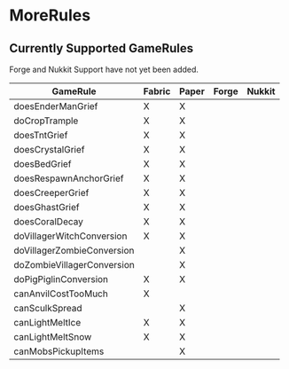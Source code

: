 # MoreRules

## Currently Supported GameRules
Forge and Nukkit Support have not yet been added.

| GameRule                   | Fabric | Paper | Forge | Nukkit |
|----------------------------|--------|-------|-------|--------|
| doesEnderManGrief          | X      | X     |       |        |
| doCropTrample              | X      | X     |       |        |
| doesTntGrief               | X      | X     |       |        |
| doesCrystalGrief           | X      | X     |       |        |
| doesBedGrief               | X      | X     |       |        |
| doesRespawnAnchorGrief     | X      | X     |       |        |
| doesCreeperGrief           | X      | X     |       |        |
| doesGhastGrief             | X      | X     |       |        |
| doesCoralDecay             | X      | X     |       |        |
| doVillagerWitchConversion  | X      | X     |       |        |
| doVillagerZombieConversion |        | X     |       |        |
| doZombieVillagerConversion |        | X     |       |        |
| doPigPiglinConversion      | X      | X     |       |        |
| canAnvilCostTooMuch        | X      |       |       |        |
| canSculkSpread             |        | X     |       |        |
| canLightMeltIce            | X      | X     |       |        |
| canLightMeltSnow           | X      | X     |       |        |
| canMobsPickupItems         |        | X     |       |        |